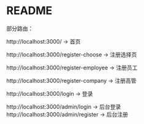 # README

部分路由：
    
http://localhost:3000/  ->  首页

http://localhost:3000/register-choose  ->  注册选择页

http://localhost:3000/register-employee  ->  注册员工

http://localhost:3000/register-company  ->  注册高管

http://localhost:3000/login  ->  登录

http://localhost:3000/admin/login  ->  后台登录
http://localhost:3000/admin/register    ->  后台注册


